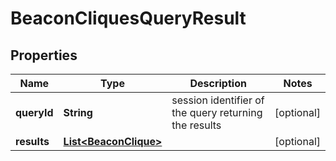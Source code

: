 
# BeaconCliquesQueryResult

## Properties
Name | Type | Description | Notes
------------ | ------------- | ------------- | -------------
**queryId** | **String** | session identifier of the query returning the results  |  [optional]
**results** | [**List&lt;BeaconClique&gt;**](BeaconClique.md) |  |  [optional]




